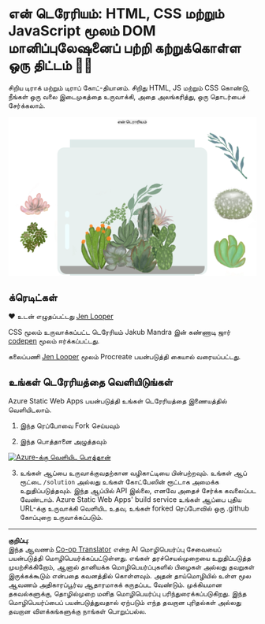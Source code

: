 <!--
CO_OP_TRANSLATOR_METADATA:
{
  "original_hash": "6329fbe8bd936068debd78cca6f09c0a",
  "translation_date": "2025-10-11T11:55:39+00:00",
  "source_file": "3-terrarium/solution/README.md",
  "language_code": "ta"
}
-->
# என் டெரேரியம்: HTML, CSS மற்றும் JavaScript மூலம் DOM மானிப்புலேஷனைப் பற்றி கற்றுக்கொள்ள ஒரு திட்டம் 🌵🌱

சிறிய டிராக் மற்றும் டிராப் கோட்-தியானம். சிறிது HTML, JS மற்றும் CSS கொண்டு, நீங்கள் ஒரு வலை இடைமுகத்தை உருவாக்கி, அதை அலங்கரித்து, ஒரு தொடர்பைச் சேர்க்கலாம்.

![என் டெரேரியம்](../../../../translated_images/screenshot_gray.0c796099a1f9f25e40aa55ead81f268434c00af30d7092490759945eda63067d.ta.png)

## க்ரெடிட்கள்

♥️ உடன் எழுதப்பட்டது [Jen Looper](https://www.twitter.com/jenlooper) 

CSS மூலம் உருவாக்கப்பட்ட டெரேரியம் Jakub Mandra இன் கண்ணாடி ஜார் [codepen](https://codepen.io/Rotarepmi/pen/rjpNZY) மூலம் ஈர்க்கப்பட்டது.

கலைப்பணி [Jen Looper](http://jenlooper.com) மூலம் Procreate பயன்படுத்தி கையால் வரையப்பட்டது.

## உங்கள் டெரேரியத்தை வெளியிடுங்கள்

Azure Static Web Apps பயன்படுத்தி உங்கள் டெரேரியத்தை இணையத்தில் வெளியிடலாம்.

1. இந்த ரெப்போவை Fork செய்யவும்

2. இந்த பொத்தானை அழுத்தவும்

[![Azure-க்கு வெளியிட பொத்தான்](https://aka.ms/deploytoazurebutton)](https://portal.azure.com/?feature.customportal=false&WT.mc_id=academic-77807-sagibbon#create/Microsoft.StaticApp)

3. உங்கள் ஆப்பை உருவாக்குவதற்கான வழிகாட்டியை பின்பற்றவும். உங்கள் ஆப் ரூட்டை `/solution` அல்லது உங்கள் கோட்பேஸின் ரூட்டாக அமைக்க உறுதிப்படுத்தவும். இந்த ஆப்பில் API இல்லை, எனவே அதைச் சேர்க்க கவலைப்பட வேண்டாம். Azure Static Web Apps' build service உங்கள் ஆப்பை புதிய URL-க்கு உருவாக்கி வெளியிட உதவ, உங்கள் forked ரெப்போவில் ஒரு .github கோப்புறை உருவாக்கப்படும்.

---

**குறிப்பு**:  
இந்த ஆவணம் [Co-op Translator](https://github.com/Azure/co-op-translator) என்ற AI மொழிபெயர்ப்பு சேவையைப் பயன்படுத்தி மொழிபெயர்க்கப்பட்டுள்ளது. எங்கள் தரச்செயல்முறையை உறுதிப்படுத்த முயற்சிக்கிறோம், ஆனால் தானியக்க மொழிபெயர்ப்புகளில் பிழைகள் அல்லது தவறுகள் இருக்கக்கூடும் என்பதை கவனத்தில் கொள்ளவும். அதன் தாய்மொழியில் உள்ள மூல ஆவணம் அதிகாரப்பூர்வ ஆதாரமாகக் கருதப்பட வேண்டும். முக்கியமான தகவல்களுக்கு, தொழில்முறை மனித மொழிபெயர்ப்பு பரிந்துரைக்கப்படுகிறது. இந்த மொழிபெயர்ப்பைப் பயன்படுத்துவதால் ஏற்படும் எந்த தவறான புரிதல்கள் அல்லது தவறான விளக்கங்களுக்கு நாங்கள் பொறுப்பல்ல.